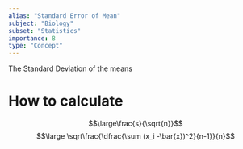 ```yaml
---
alias: "Standard Error of Mean"
subject: "Biology"
subset: "Statistics"
importance: 8
type: "Concept"
---
```


The Standard Deviation of the means
# How to calculate
$$\large\frac{s}{\sqrt{n}}$$
$$\large \sqrt\frac{\dfrac{\sum (x_i -\bar{x})^2}{n-1}}{n}$$
